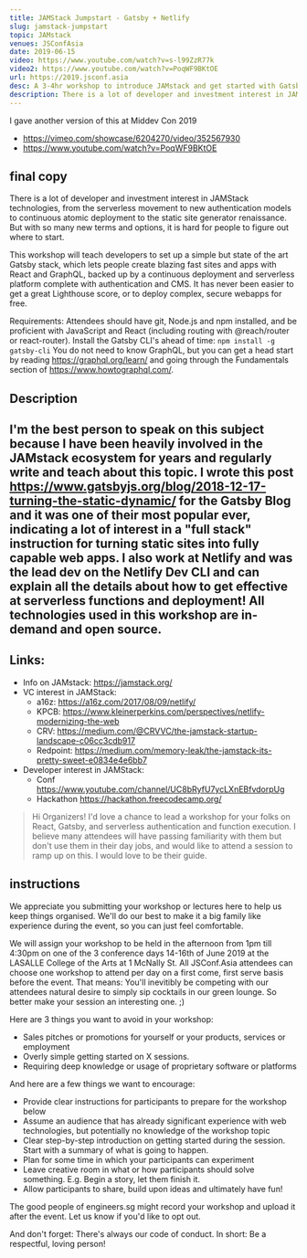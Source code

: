 ```yaml
---
title: JAMStack Jumpstart - Gatsby + Netlify
slug: jamstack-jumpstart
topic: JAMstack
venues: JSConfAsia
date: 2019-06-15
video: https://www.youtube.com/watch?v=s-l99ZzR77k
video2: https://www.youtube.com/watch?v=PoqWF9BKtOE
url: https://2019.jsconf.asia
desc: A 3-4hr workshop to introduce JAMstack and get started with Gatsby and Netlify
description: There is a lot of developer and investment interest in JAMStack technologies, from the serverless movement to new authentication models to continuous atomic deployment to the static site generator renaissance. But with so many new terms and options, it is hard for people to figure out where to start. This workshop will teach developers to set up a simple but state of the art Gatsby and Netlify stack, which lets people create blazing fast sites and apps with React and GraphQL, backed up by a continuous deployment and serverless platform complete with authentication and CMS. It has never been easier to get a great Lighthouse score, or to deploy complex, secure webapps for free.
---
```


I gave another version of this at Middev Con 2019

- https://vimeo.com/showcase/6204270/video/352567930
- https://www.youtube.com/watch?v=PoqWF9BKtOE

## final copy

There is a lot of developer and investment interest in JAMStack technologies, from the serverless movement to new authentication models to continuous atomic deployment to the static site generator renaissance. But with so many new terms and options, it is hard for people to figure out where to start.

This workshop will teach developers to set up a simple but state of the art Gatsby stack, which lets people create blazing fast sites and apps with React and GraphQL, backed up by a continuous deployment and serverless platform complete with authentication and CMS. It has never been easier to get a great Lighthouse score, or to deploy complex, secure webapps for free.

Requirements:
Attendees should have git, Node.js and npm installed, and be proficient with JavaScript and React (including routing with @reach/router or react-router).
Install the Gatsby CLI's ahead of time: `npm install -g gatsby-cli`
You do not need to know GraphQL, but you can get a head start by reading <a href="https://graphql.org/learn/" target="_blank" rel="noopener">https://graphql.org/learn/</a> and going through the Fundamentals section of <a href="https://www.howtographql.com/" target="_blank" rel="noopener">https://www.howtographql.com/</a>.

## Description

## I'm the best person to speak on this subject because I have been heavily involved in the JAMstack ecosystem for years and regularly write and teach about this topic. I wrote this post https://www.gatsbyjs.org/blog/2018-12-17-turning-the-static-dynamic/ for the Gatsby Blog and it was one of their most popular ever, indicating a lot of interest in a "full stack" instruction for turning static sites into fully capable web apps. I also work at Netlify and was the lead dev on the Netlify Dev CLI and can explain all the details about how to get effective at serverless functions and deployment! All technologies used in this workshop are in-demand and open source.

## Links:

- Info on JAMstack: https://jamstack.org/
- VC interest in JAMStack:
  - a16z: https://a16z.com/2017/08/09/netlify/
  - KPCB: https://www.kleinerperkins.com/perspectives/netlify-modernizing-the-web
  - CRV: https://medium.com/@CRVVC/the-jamstack-startup-landscape-c06cc3cdb917
  - Redpoint: https://medium.com/memory-leak/the-jamstack-its-pretty-sweet-e0834e4e6bb7
- Developer interest in JAMStack:
  - Conf https://www.youtube.com/channel/UC8bRyfU7ycLXnEBfvdorpUg
  - Hackathon https://hackathon.freecodecamp.org/

> Hi Organizers! I'd love a chance to lead a workshop for your folks on React, Gatsby, and serverless authentication and function execution. I believe many attendees will have passing familiarity with them but don't use them in their day jobs, and would like to attend a session to ramp up on this. I would love to be their guide.

## instructions

We appreciate you submitting your workshop or lectures here to help us keep things organised. We'll do our best to make it a big family like experience during the event, so you can just feel comfortable.

We will assign your workshop to be held in the afternoon from 1pm till 4:30pm on one of the 3 conference days 14-16th of June 2019 at the LASALLE College of the Arts at 1 McNally St. All JSConf.Asia attendees can choose one workshop to attend per day on a first come, first serve basis before the event. That means: You'll inevitibly be competing with our attendees natural desire to simply sip cocktails in our green lounge. So better make your session an interesting one. ;)

Here are 3 things you want to avoid in your workshop:

- Sales pitches or promotions for yourself or your products, services or employment
- Overly simple getting started on X sessions.
- Requiring deep knowledge or usage of proprietary software or platforms

And here are a few things we want to encourage:

- Provide clear instructions for participants to prepare for the workshop below
- Assume an audience that has already significant experience with web technologies, but potentially no knowledge of the workshop topic
- Clear step-by-step introduction on getting started during the session. Start with a summary of what is going to happen.
- Plan for some time in which your participants can experiment
- Leave creative room in what or how participants should solve something. E.g. Begin a story, let them finish it.
- Allow participants to share, build upon ideas and ultimately have fun!

The good people of engineers.sg might record your workshop and upload it after the event. Let us know if you'd like to opt out.

And don't forget: There's always our code of conduct. In short: Be a respectful, loving person!
